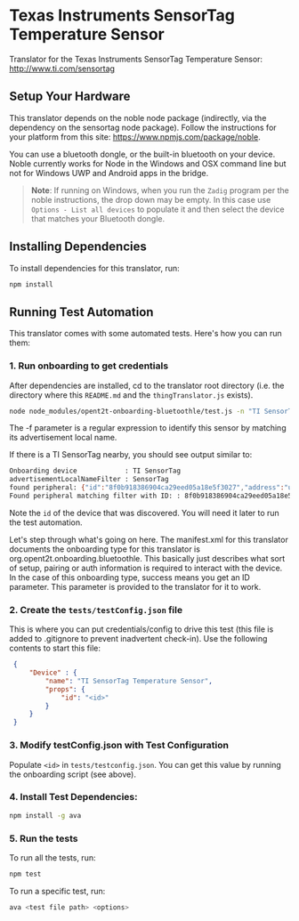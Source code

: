 # Texas Instruments SensorTag Temperature Sensor

Translator for the Texas Instruments SensorTag Temperature Sensor: http://www.ti.com/sensortag

## Setup Your Hardware

This translator depends on the noble node package (indirectly, via the dependency on the sensortag node package). Follow
the instructions for your platform from this site: https://www.npmjs.com/package/noble.

You can use a bluetooth dongle, or the built-in bluetooth on your device. Noble currently works for Node in the Windows and OSX command line but not for Windows UWP and Android apps in the bridge.

> <b>Note</b>: If running on Windows, when you run the `Zadig` program per the noble instructions, the drop down may be empty. In this case use `Options - List all devices` to populate it and then 
select the device that matches your Bluetooth dongle.

## Installing Dependencies
To install dependencies for this translator, run:

```bash
npm install
```

## Running Test Automation
This translator comes with some automated tests. Here's how you can run them:

### 1. Run onboarding to get credentials

After dependencies are installed, cd to the translator root directory (i.e. the directory where
this `README.md` and the `thingTranslator.js` exists).

```bash
node node_modules/opent2t-onboarding-bluetoothle/test.js -n "TI SensorTag" -f "SensorTag"
```

The -f parameter is a regular expression to identify this sensor by matching its advertisement local name.

If there is a TI SensorTag nearby, you should see output similar to:

```bash
Onboarding device            : TI SensorTag
advertisementLocalNameFilter : SensorTag
found peripheral: {"id":"8f0b918386904ca29eed05a18e5f3027","address":"unknown","addressType":"unknown","connectable":true,"advertisement":{"localName":"SensorTag","txPowerLevel":0,"serviceData":[],"serviceUuids":[]},"rssi":-40,"state":"disconnected"}
Found peripheral matching filter with ID: : 8f0b918386904ca29eed05a18e5f3027
```

Note the `id` of the device that was discovered. You will need it later to run the test automation.

Let's step through what's going on here. The manifest.xml for this translator documents the onboarding type
for this translator is org.opent2t.onboarding.bluetoothle. This basically just describes what sort of setup, pairing or
auth information is required to interact with the device. In the case of this onboarding type, success means you get
an ID parameter. This parameter is provided to the translator for it to work.

### 2. Create the `tests/testConfig.json` file
This is where you can put credentials/config to drive this test (this file is added to .gitignore
to prevent inadvertent check-in). Use the following contents to start this file:

   ```json
    {
        "Device" : {
            "name": "TI SensorTag Temperature Sensor",
            "props": { 
                "id": "<id>"
            }
        }
    }
   ```

### 3. Modify testConfig.json with Test Configuration
Populate `<id>` in `tests/testconfig.json`. You can get this value by running the onboarding script (see above).

### 4. Install Test Dependencies:

```bash
npm install -g ava
```

### 5. Run the tests

To run all the tests, run:

```bash
npm test
```

To run a specific test, run:

```bash
ava <test file path> <options>
```

